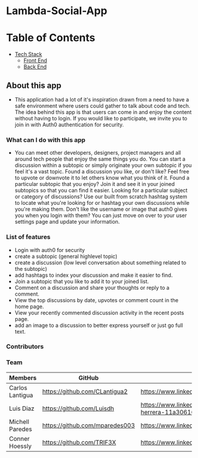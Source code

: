 # Lambda-Social-App


# Table of Contents
- [Tech Stack](#tech-stack)
    - [Front End](#frontend-built-using)
    - [Back End](#backend-built-using)

## About this app
- This application had a lot of it's inspiration drawn from a need to have a safe environment where users could gather to talk about code and tech. The idea behind this app is that users can come in and enjoy the content without having to login. If you would like to participate, we invite you to join in with Auth0 authentication for security. 

### What can I do with this app
- You can meet other developers, designers, project managers and all around tech people that enjoy the same things you do. You can start a discussion within a subtopic or simply originate your own subtopic if you feel it's a vast topic. Found a discussion you like, or don't like? Feel free to upvote or downvote it to let others know what you think of it. Found a particular subtopic that you enjoy? Join it and see it in your joined subtopics so that you can find it easier. Looking for a particular subject or category of discussions? Use our built from scratch hashtag system to locate what you're looking for or hashtag your own discussions while you're making them. Don't like the username or image that auth0 gives you when you login with them? You can just move on over to your user settings page and update your information.

### List of features
- Login with auth0 for security
- create a subtopic (general highlevel topic)
- create a discussion (low level conversation about something related to the subtopic)
- add hashtags to index your discussion and make it easier to find.
- Join a subtopic that you like to add it to your joined list.
- Comment on a discussion and share your thoughts or reply to a comment.
- View the top discussions by date, upvotes or comment count in the home page.
- View your recently commented discussion activity in the recent posts page.
- add an image to a discussion to better express yourself or just go full text.

### Contributors
### Team
| Members         |      GitHub   |  LinkedIn |
|-----------------|-------------  |------|
| Carlos Lantigua | https://github.com/CLantigua2 |   https://www.linkedin.com/in/carlos-lantigua/ |
| Luis Diaz       | https://github.com/Luisdh |    https://www.linkedin.com/in/luis-diaz-herrera-11a306168/ |
| Michell Paredes | https://github.com/mparedes003 | https://www.linkedin.com/in/michellegparedes |
| Conner Hoessly  | https://github.com/TRIF3X | https://www.linkedin.com/in/conner-hoessly |
